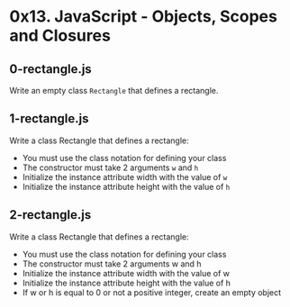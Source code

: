 # 0x13. JavaScript - Objects, Scopes and Closures

## 0-rectangle.js
Write an empty class `Rectangle` that defines a rectangle.

## 1-rectangle.js
Write a class Rectangle that defines a rectangle:
- You must use the class notation for defining your class
- The constructor must take 2 arguments `w` and `h`
- Initialize the instance attribute width with the value of `w`
- Initialize the instance attribute height with the value of `h`

## 2-rectangle.js
Write a class Rectangle that defines a rectangle:
- You must use the class notation for defining your class
- The constructor must take 2 arguments w and h
- Initialize the instance attribute width with the value of w
- Initialize the instance attribute height with the value of h
- If w or h is equal to 0 or not a positive integer, create an empty object
